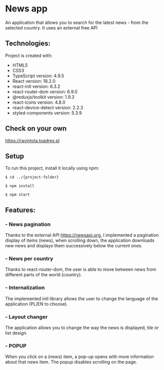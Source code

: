 # News app

An application that allows you to search for the latest news - from the selected country. It uses an external free API

## Technologies:
<p>Project is created with:</p>
<ul>
  <li>HTML5</li>
  <li>CSS3</li>
  <li>TypeScript version: 4.9.5</li>
  <li>React version: 18.2.0</li>
  <li>react-intl version: 6.3.2</li>
  <li>react-router-dom version: 6.9.0</li>
  <li>@reduxjs/toolkit version: 1.9.3</li>
  <li>react-icons version: 4.8.0</li>
  <li>react-device-detect version: 2.2.3</li>
  <li>styled-components version: 5.3.9</li>
</ul>

## Check on your own
https://ravintola.toadres.pl

## Setup
To run this project, install it locally using npm:
````
$ cd ../{project-folder}

$ npm install

$ npm start
````

## Features:

### - News pagination
  Thanks to the external API https://newsapi.org, I implemented a pagination display of items (news), when scrolling down,
the application downloads new news and displays them successively below the current ones.


### - News per country
  Thanks to react-router-dom, the user is able to move between news from different parts of the world (country).
  
### - Internalization
  The implemented intl library allows the user to change the language of the application (PL/EN to choose).

### - Layout changer
  The application allows you to change the way the news is displayed, tile or list design.
 
### - POPUP
  When you click on a (news) item, a pop-up opens with more information about that news item.
The popup disables scrolling on the page.
  

